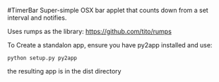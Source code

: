 #TimerBar
Super-simple OSX bar applet that counts down from a set interval and notifies.

Uses rumps as the library: https://github.com/tito/rumps

To Create a standalon app, ensure you have py2app installed and use:

    python setup.py py2app

the resulting app is in the dist directory
